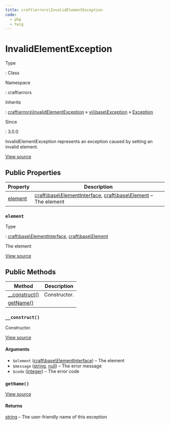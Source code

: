 ```yaml
---
title: craft\errors\InvalidElementException
code:
  - php
  - twig
---
```


# InvalidElementException

Type

:   Class

Namespace

:   craft\errors

Inherits

:   [craft\errors\InvalidElementException](craft-errors-invalidelementexception.md) &raquo;
[yii\base\Exception](https://www.yiiframework.com/doc/api/2.0/yii-base-exception) &raquo;
[Exception](http://php.net/class.exception)

Since

:   3.0.0



InvalidElementException represents an exception caused by setting an invalid element.





[View source](https://github.com/craftcms/cms/blob/master/src/errors/InvalidElementException.php)


## Public Properties

| Property                                                   | Description
| ---------------------------------------------------------- | ------------------------------------------------------------------------------------------------------------------------
| [element](craft-errors-invalidelementexception.md#element) | [craft\base\ElementInterface](craft-base-elementinterface.md), [craft\base\Element](craft-base-element.md) – The element

### `element`



Type

:   [craft\base\ElementInterface](craft-base-elementinterface.md), [craft\base\Element](craft-base-element.md)



The element



[View source](https://github.com/craftcms/cms/blob/master/src/errors/InvalidElementException.php#L25)







## Public Methods

| Method                                                                    | Description
| ------------------------------------------------------------------------- | ------------
| [__construct()](craft-errors-invalidelementexception.md#method-construct) | Constructor.
| [getName()](craft-errors-invalidelementexception.md#method-getname)       |

### `__construct()`





Constructor.




[View source](https://github.com/craftcms/cms/blob/master/src/errors/InvalidElementException.php#L34-L43)


#### Arguments

- `$element` ([craft\base\ElementInterface](craft-base-elementinterface.md)) – The element
- `$message` ([string](http://php.net/language.types.string), [null](http://php.net/language.types.null)) – The error message
- `$code` ([integer](http://php.net/language.types.integer)) – The error code




### `getName()`










[View source](https://github.com/craftcms/cms/blob/master/src/errors/InvalidElementException.php#L48-L51)



#### Returns

[string](http://php.net/language.types.string) – The user-friendly name of this exception











